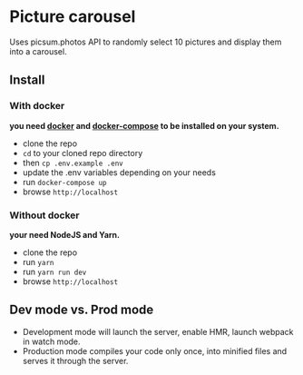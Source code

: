 # Picture carousel
Uses picsum.photos API to randomly select 10 pictures and display them into a carousel.

## Install

### With docker
**you need [docker](https://docs.docker.com/get-docker/) and [docker-compose](https://docs.docker.com/compose/install/) to be installed on your system.**
- clone the repo
- ```cd``` to your cloned repo directory
- then ```cp .env.example .env```
- update the .env variables depending on your needs
- run ```docker-compose up```
- browse `http://localhost`

### Without docker
**your need NodeJS and Yarn.**
- clone the repo
- run `yarn`
- run `yarn run dev`
- browse `http://localhost`

## Dev mode vs. Prod mode
- Development mode will launch the server, enable HMR, launch webpack in watch mode.
- Production mode compiles your code only once, into minified files and serves it through the server.